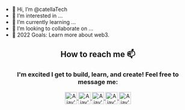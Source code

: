 - 👋 Hi, I’m @catellaTech
- 👀 I’m interested in ...
- 🌱 I’m currently learning ...
- 💞️ I’m looking to collaborate on ...
- 🎯 2022 Goals: Learn more about web3.


<h2 align="center"> How to reach me 📫</h2> 
<h3 align="center">I'm excited I get to build, learn, and create! Feel free to message me: </h3> 
<div align="center">

 <p align="center">
<a href="https://twitter.com/_gabmendez">
  <img align="center" alt="Ajay's Twitter" width="32px" src="https://cdn.jsdelivr.net/npm/simple-icons@v3/icons/twitter.svg" />
</a>
<a href="https://www.linkedin.com/in/blockchain-gabriela-mendes/">
  <img align="center" alt="Ajay's Linkdein" width="32px" src="https://cdn.jsdelivr.net/npm/simple-icons@v3/icons/linkedin.svg" />
</a>
<a href="https://github.com/gab0071">
  <img align="center" alt="Ajay's Github" width="32px" src="https://cdn.jsdelivr.net/npm/simple-icons@v3/icons/github.svg" />
</a>
<a href="https://t.me/gabmende">
  <img align="center" alt="Ajay's Telegram" width="32px" src="https://cdn.jsdelivr.net/npm/simple-icons@v3/icons/telegram.svg" />
</a>
<a href="mailto:jeicarm7@gmail.com">
  <img align="center" alt="Ajay's Telegram" width="32px" src="https://cdn.jsdelivr.net/npm/simple-icons@v3/icons/gmail.svg" />
</a>   
</p>                                      
</div>


<br />

<!---
catellaTech/catellaTech is a ✨ special ✨ repository because its `README.md` (this file) appears on your GitHub profile.
You can click the Preview link to take a look at your changes.
--->
